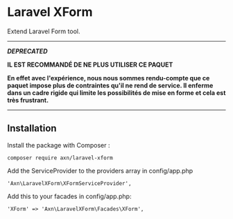 # Laravel XForm

Extend Laravel Form tool.

---

***DEPRECATED***

**IL EST RECOMMANDÉ DE NE PLUS UTILISER CE PAQUET**

**En effet avec l'expérience, nous nous sommes rendu-compte que ce paquet impose plus de contraintes qu'il ne rend de service. Il enferme dans un cadre rigide qui limite les possibilités de mise en forme et cela est très frustrant.**

---

## Installation

Install the package with Composer :

```
composer require axn/laravel-xform
```

Add the ServiceProvider to the providers array in config/app.php

```
'Axn\LaravelXForm\XFormServiceProvider',
```

Add this to your facades in config/app.php:

```
'XForm' => 'Axn\LaravelXForm\Facades\XForm',
```